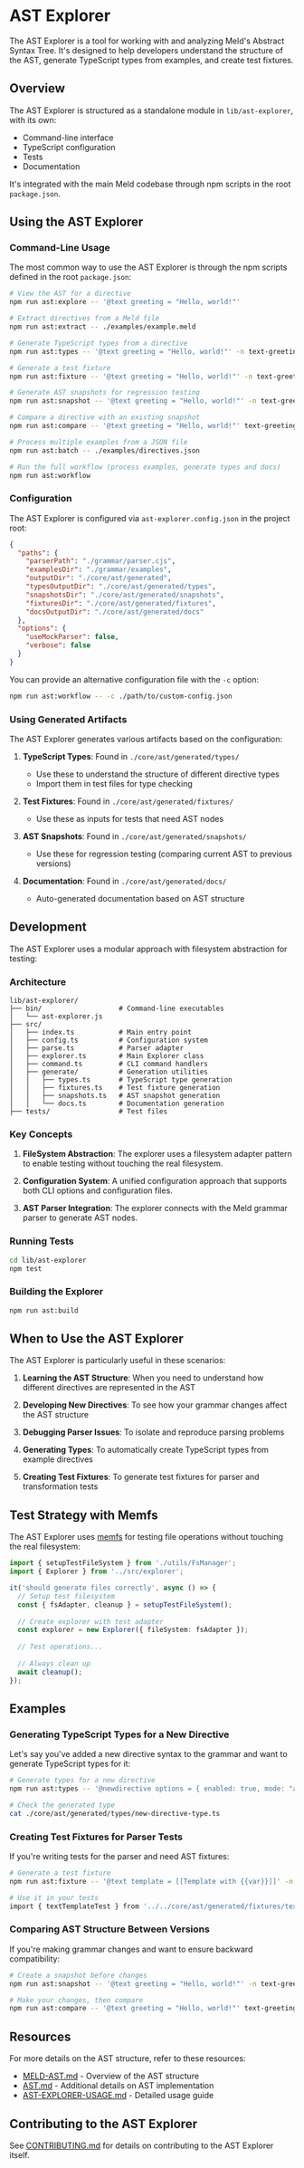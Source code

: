 # AST Explorer

The AST Explorer is a tool for working with and analyzing Meld's Abstract Syntax Tree. It's designed to help developers understand the structure of the AST, generate TypeScript types from examples, and create test fixtures.

## Overview

The AST Explorer is structured as a standalone module in `lib/ast-explorer`, with its own:
- Command-line interface
- TypeScript configuration
- Tests
- Documentation

It's integrated with the main Meld codebase through npm scripts in the root `package.json`.

## Using the AST Explorer

### Command-Line Usage

The most common way to use the AST Explorer is through the npm scripts defined in the root `package.json`:

```bash
# View the AST for a directive
npm run ast:explore -- '@text greeting = "Hello, world!"'

# Extract directives from a Meld file
npm run ast:extract -- ./examples/example.meld

# Generate TypeScript types from a directive
npm run ast:types -- '@text greeting = "Hello, world!"' -n text-greeting

# Generate a test fixture
npm run ast:fixture -- '@text greeting = "Hello, world!"' -n text-greeting-test

# Generate AST snapshots for regression testing
npm run ast:snapshot -- '@text greeting = "Hello, world!"' -n text-greeting

# Compare a directive with an existing snapshot
npm run ast:compare -- '@text greeting = "Hello, world!"' text-greeting

# Process multiple examples from a JSON file
npm run ast:batch -- ./examples/directives.json

# Run the full workflow (process examples, generate types and docs)
npm run ast:workflow
```

### Configuration

The AST Explorer is configured via `ast-explorer.config.json` in the project root:

```json
{
  "paths": {
    "parserPath": "./grammar/parser.cjs",
    "examplesDir": "./grammar/examples",
    "outputDir": "./core/ast/generated",
    "typesOutputDir": "./core/ast/generated/types",
    "snapshotsDir": "./core/ast/generated/snapshots",
    "fixturesDir": "./core/ast/generated/fixtures",
    "docsOutputDir": "./core/ast/generated/docs"
  },
  "options": {
    "useMockParser": false,
    "verbose": false
  }
}
```

You can provide an alternative configuration file with the `-c` option:

```bash
npm run ast:workflow -- -c ./path/to/custom-config.json
```

### Using Generated Artifacts

The AST Explorer generates various artifacts based on the configuration:

1. **TypeScript Types**: Found in `./core/ast/generated/types/`
   - Use these to understand the structure of different directive types
   - Import them in test files for type checking

2. **Test Fixtures**: Found in `./core/ast/generated/fixtures/`
   - Use these as inputs for tests that need AST nodes

3. **AST Snapshots**: Found in `./core/ast/generated/snapshots/`
   - Use these for regression testing (comparing current AST to previous versions)

4. **Documentation**: Found in `./core/ast/generated/docs/`
   - Auto-generated documentation based on AST structure

## Development

The AST Explorer uses a modular approach with filesystem abstraction for testing:

### Architecture

```
lib/ast-explorer/
├── bin/                   # Command-line executables
│   └── ast-explorer.js
├── src/
│   ├── index.ts           # Main entry point
│   ├── config.ts          # Configuration system
│   ├── parse.ts           # Parser adapter
│   ├── explorer.ts        # Main Explorer class
│   ├── command.ts         # CLI command handlers
│   ├── generate/          # Generation utilities
│   │   ├── types.ts       # TypeScript type generation
│   │   ├── fixtures.ts    # Test fixture generation
│   │   ├── snapshots.ts   # AST snapshot generation
│   │   └── docs.ts        # Documentation generation
├── tests/                 # Test files
```

### Key Concepts

1. **FileSystem Abstraction**: The explorer uses a filesystem adapter pattern to enable testing without touching the real filesystem.

2. **Configuration System**: A unified configuration approach that supports both CLI options and configuration files.

3. **AST Parser Integration**: The explorer connects with the Meld grammar parser to generate AST nodes.

### Running Tests

```bash
cd lib/ast-explorer
npm test
```

### Building the Explorer

```bash
npm run ast:build
```

## When to Use the AST Explorer

The AST Explorer is particularly useful in these scenarios:

1. **Learning the AST Structure**: When you need to understand how different directives are represented in the AST

2. **Developing New Directives**: To see how your grammar changes affect the AST structure

3. **Debugging Parser Issues**: To isolate and reproduce parsing problems

4. **Generating Types**: To automatically create TypeScript types from example directives

5. **Creating Test Fixtures**: To generate test fixtures for parser and transformation tests

## Test Strategy with Memfs

The AST Explorer uses [memfs](https://github.com/streamich/memfs) for testing file operations without touching the real filesystem:

```typescript
import { setupTestFileSystem } from './utils/FsManager';
import { Explorer } from '../src/explorer';

it('should generate files correctly', async () => {
  // Setup test filesystem
  const { fsAdapter, cleanup } = setupTestFileSystem();
  
  // Create explorer with test adapter
  const explorer = new Explorer({ fileSystem: fsAdapter });
  
  // Test operations...
  
  // Always clean up
  await cleanup();
});
```

## Examples

### Generating TypeScript Types for a New Directive

Let's say you've added a new directive syntax to the grammar and want to generate TypeScript types for it:

```bash
# Generate types for a new directive
npm run ast:types -- '@newdirective options = { enabled: true, mode: "advanced" }' -n new-directive-type

# Check the generated type
cat ./core/ast/generated/types/new-directive-type.ts
```

### Creating Test Fixtures for Parser Tests

If you're writing tests for the parser and need AST fixtures:

```bash
# Generate a test fixture
npm run ast:fixture -- '@text template = [[Template with {{var}}]]' -n text-template-test

# Use it in your tests
import { textTemplateTest } from '../../core/ast/generated/fixtures/text-template-test';
```

### Comparing AST Structure Between Versions

If you're making grammar changes and want to ensure backward compatibility:

```bash
# Create a snapshot before changes
npm run ast:snapshot -- '@text greeting = "Hello, world!"' -n text-greeting-before

# Make your changes, then compare
npm run ast:compare -- '@text greeting = "Hello, world!"' text-greeting-before
```

## Resources

For more details on the AST structure, refer to these resources:

- [MELD-AST.md](./MELD-AST.md) - Overview of the AST structure
- [AST.md](./AST.md) - Additional details on AST implementation
- [AST-EXPLORER-USAGE.md](/AST-EXPLORER-USAGE.md) - Detailed usage guide

## Contributing to the AST Explorer

See [CONTRIBUTING.md](/lib/ast-explorer/CONTRIBUTING.md) for details on contributing to the AST Explorer itself.